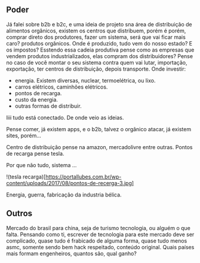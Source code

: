 ## Poder

Já falei sobre b2b e b2c, e uma ideia de projeto sna área de distribuição de alimentos orgânicos, existem os centros que distribuem, porém
é porém, comprar direto dos produtores, fazer um sistema, será que vai ficar mais caro? produtos orgânicos. Onde é produzido, tudo vem do nosso
estado? E os impostos? Esstendo essa cadeia produtiva pense como as empresas que vendem produtos industrializados, elas compram dos distribuidores?
Pense no caso de você montar o seu sistema contra quem vai lutar, importação, exportação, ter centros de distribuição, depois transporte.
Onde investir:
- energia. Existem diversas, nuclear, termoelétrica, ou lixo.
- carros elétricos, caminhões elétricos.
- pontos de recarga.
- custo da energia.
- outras formas de distribuir.

Iiii tudo está conectado. De onde veio as ideias.

Pense comer, já existem apps, e o b2b, talvez o orgânico atacar, já existem sites, porém...

Centro de distribuição pense na amazon, mercadolivre entre outras. 
Pontos de recarga pense tesla.

Por que não tudo, sistema ...

!(tesla recarga)[https://portallubes.com.br/wp-content/uploads/2017/08/pontos-de-recerga-3.jpg]




Energia, guerra, fabricação da industria bélica.

## Outros
Mercado do brasil para china, seja de turismo tecnologia, ou alguém o que falta. Pensando como ti, escrever de tecnologia para este mercado 
deve ser complicado, quase tudo é frabicado de alguma forma, quase tudo menos asmc, somente sendo bem hack respeitado, conteúdo original.
Quais países mais formam engenheiros, quantos são, qual ganho?
